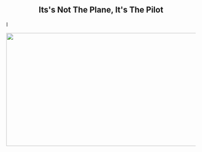<h2 align="center">Its's Not The Plane, It's The Pilot</h2>I
<p align="center"><img src="https://images.hdqwalls.com/wallpapers/2022-top-gun-maverick-4k-5p.jpg" alt="" width="750" height="300"></p>



<!--
**muhith7/muhith7** is a ✨ _special_ ✨ repository because its `README.md` (this file) appears on your GitHub profile.

Here are some ideas to get you started:

- 🔭 I’m currently working on ...
- 🌱 I’m currently learning ...
- 👯 I’m looking to collaborate on ...
- 🤔 I’m looking for help with ...
- 💬 Ask me about ...
- 📫 How to reach me: ...
- 😄 Pronouns: ...
- ⚡ Fun fact: ...
-->
